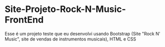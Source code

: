 # Site-Projeto-Rock-N-Music-FrontEnd
Esse é um projeto teste que eu desenvolvi usando Bootstrap (Site "Rock N' Music", site de vendas de instrumentos musicais), HTML e CSS
